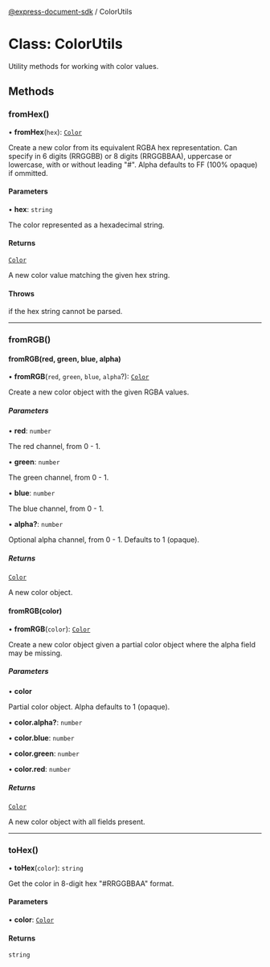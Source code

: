 [@express-document-sdk](../overview.md) / ColorUtils

# Class: ColorUtils

Utility methods for working with color values.

## Methods

### fromHex()

• **fromHex**(`hex`): [`Color`](../interfaces/color.md)

Create a new color from its equivalent RGBA hex representation. Can specify in 6 digits (RRGGBB) or 8 digits
(RRGGBBAA), uppercase or lowercase, with or without leading "#". Alpha defaults to FF (100% opaque) if ommitted.

#### Parameters

• **hex**: `string`

The color represented as a hexadecimal string.

#### Returns

[`Color`](../interfaces/color.md)

A new color value matching the given hex string.

#### Throws

if the hex string cannot be parsed.

---

### fromRGB()

#### fromRGB(red, green, blue, alpha)

• **fromRGB**(`red`, `green`, `blue`, `alpha`?): [`Color`](../interfaces/color.md)

Create a new color object with the given RGBA values.

##### Parameters

• **red**: `number`

The red channel, from 0 - 1.

• **green**: `number`

The green channel, from 0 - 1.

• **blue**: `number`

The blue channel, from 0 - 1.

• **alpha?**: `number`

Optional alpha channel, from 0 - 1. Defaults to 1 (opaque).

##### Returns

[`Color`](../interfaces/color.md)

A new color object.

#### fromRGB(color)

• **fromRGB**(`color`): [`Color`](../interfaces/color.md)

Create a new color object given a partial color object where the alpha field may be missing.

##### Parameters

• **color**

Partial color object. Alpha defaults to 1 (opaque).

• **color.alpha?**: `number`

• **color.blue**: `number`

• **color.green**: `number`

• **color.red**: `number`

##### Returns

[`Color`](../interfaces/color.md)

A new color object with all fields present.

---

### toHex()

• **toHex**(`color`): `string`

Get the color in 8-digit hex "#RRGGBBAA" format.

#### Parameters

• **color**: [`Color`](../interfaces/color.md)

#### Returns

`string`
